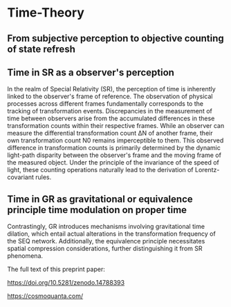 # Time-Theory 

## From subjective perception to objective counting of state refresh


## Time in SR as a observer's perception
In the realm of Special Relativity (SR), the perception of time is inherently linked to the observer's frame of reference. The observation of physical processes across different frames fundamentally corresponds to the tracking of transformation events. Discrepancies in the measurement of time between observers arise from the accumulated differences in these transformation counts within their respective frames. While an observer can measure the differential transformation count ΔN of another frame, their own transformation count N0 remains imperceptible to them. This observed difference in transformation counts is primarily determined by the dynamic light-path disparity between the observer's frame and the moving frame of the measured object. Under the principle of the invariance of the speed of light, these counting operations naturally lead to the derivation of Lorentz-covariant rules.

## Time in GR  as gravitational or equivalence principle time modulation on proper time 
Contrastingly, GR introduces mechanisms involving gravitational time dilation, which entail actual alterations in the transformation frequency of the SEQ network. Additionally, the equivalence principle necessitates spatial compression considerations, further distinguishing it from SR phenomena.

The full text of this preprint paper:

https://doi.org/10.5281/zenodo.14788393

https://cosmoquanta.com/
